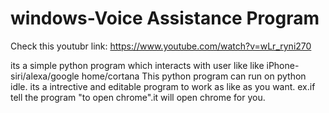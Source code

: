 windows-Voice Assistance Program
================================

Check this youtubr link:
https://www.youtube.com/watch?v=wLr_ryni270

its a simple python program which interacts with user like like iPhone-siri/alexa/google home/cortana
This python program can run on python idle. its a intrective and editable program to work as like as you want.
ex.if tell the program "to open chrome".it will open chrome for you.
